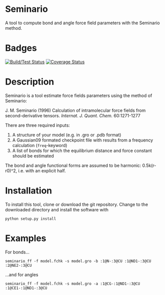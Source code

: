 Seminario
=========

A tool to compute bond and angle force field parameters with the Seminario method.

Badges
======
[![Build/Test Status](https://travis-ci.org/SGenheden/Seminario.svg?branch=master)](https://travis-ci.org/SGenheden/Seminario) [![Coverage Status](https://coveralls.io/repos/github/SGenheden/Seminario/badge.svg)](https://coveralls.io/github/SGenheden/Seminario)

Description
===========
Seminario is a tool estimate force fields parameters using the method of Seminario:

J. M. Seminario (1996) Calculation of intramolecular force fields from second-derivative tensors. *Internat. J. Quant. Chem.* 60:1271-1277

There are three required inputs:
1. A structure of your model (e.g. in .gro or .pdb format)
2. A Gaussian09 formated checkpoint file with results from a frequency calculation (`freq`-keyword)
3. A list of bonds for which the equilibrium distance and force constant should be estimated

The bond and angle functional forms are assumed to be harmonic: 0.5k(r-r0)^2, i.e.
with an explicit half.

Installation
============
To install this tool, clone or download the git repository. Change to the downloaded directory and install the software with

```
python setup.py install
```

Examples
========

For bonds...

```
seminario_ff -f model.fchk -s model.gro -b :1@N-:3@CU :1@ND1-:3@CU :2@NE2-:3@CU
```

...and for angles

```
seminario_ff -f model.fchk -s model.gro -a :1@CG-:1@ND1-:3@CU :1@CE1-:1@ND1-:3@CU
```
